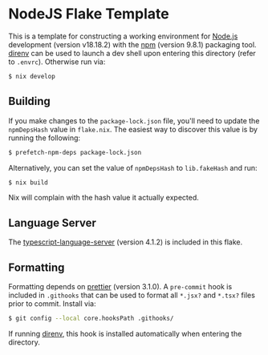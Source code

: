 # NodeJS Flake Template

This is a template for constructing a working environment for
[Node.js](https://nodejs.org/en) development (version v18.18.2) with the [npm](https://www.npmjs.com/)
(version 9.8.1) packaging tool. [direnv](https://direnv.net/) can be used to
launch a dev shell upon entering this directory (refer to `.envrc`). Otherwise
run via:
```bash
$ nix develop
```

## Building

If you make changes to the `package-lock.json` file, you'll need to update the
`npmDepsHash` value in `flake.nix`. The easiest way to discover this value is
by running the following:
```bash
$ prefetch-npm-deps package-lock.json
```
Alternatively, you can set the value of `npmDepsHash` to `lib.fakeHash` and run:
```bash
$ nix build
```
Nix will complain with the hash value it actually expected.

## Language Server

The [typescript-language-server](https://github.com/typescript-language-server/typescript-language-server)
(version 4.1.2) is included in this flake.

## Formatting

Formatting depends on [prettier](https://prettier.io/) (version 3.1.0). A
`pre-commit` hook is included in `.githooks` that can be used to format all
`*.jsx?` and `*.tsx?` files prior to commit. Install via:
```bash
$ git config --local core.hooksPath .githooks/
```
If running [direnv](https://direnv.net/), this hook is installed automatically
when entering the directory.

